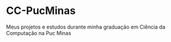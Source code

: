 # CC-PucMinas
Meus projetos e estudos durante minha graduação em Ciência da Computação na Puc Minas
